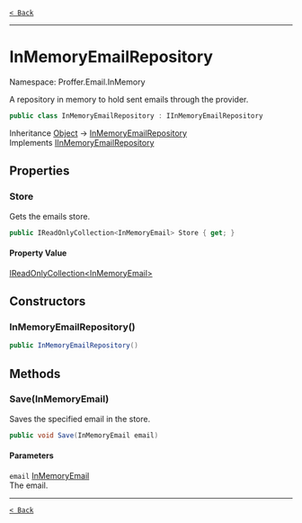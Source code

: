 [`< Back`](./)

---

# InMemoryEmailRepository

Namespace: Proffer.Email.InMemory

A repository in memory to hold sent emails through the provider.

```csharp
public class InMemoryEmailRepository : IInMemoryEmailRepository
```

Inheritance [Object](https://docs.microsoft.com/en-us/dotnet/api/system.object) → [InMemoryEmailRepository](./proffer.email.inmemory.inmemoryemailrepository)<br>
Implements [IInMemoryEmailRepository](./proffer.email.inmemory.iinmemoryemailrepository)

## Properties

### **Store**

Gets the emails store.

```csharp
public IReadOnlyCollection<InMemoryEmail> Store { get; }
```

#### Property Value

[IReadOnlyCollection&lt;InMemoryEmail&gt;](https://docs.microsoft.com/en-us/dotnet/api/system.collections.generic.ireadonlycollection-1)<br>

## Constructors

### **InMemoryEmailRepository()**



```csharp
public InMemoryEmailRepository()
```

## Methods

### **Save(InMemoryEmail)**

Saves the specified email in the store.

```csharp
public void Save(InMemoryEmail email)
```

#### Parameters

`email` [InMemoryEmail](./proffer.email.inmemory.inmemoryemail)<br>
The email.

---

[`< Back`](./)
